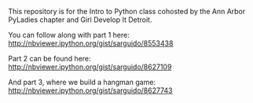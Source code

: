 This repository is for the Intro to Python class cohosted by the Ann Arbor PyLadies chapter and Girl Develop It Detroit.

You can follow along with part 1 here: http://nbviewer.ipython.org/gist/sarguido/8553438

Part 2 can be found here: http://nbviewer.ipython.org/gist/sarguido/8627109

And part 3, where we build a hangman game: http://nbviewer.ipython.org/gist/sarguido/8627743
